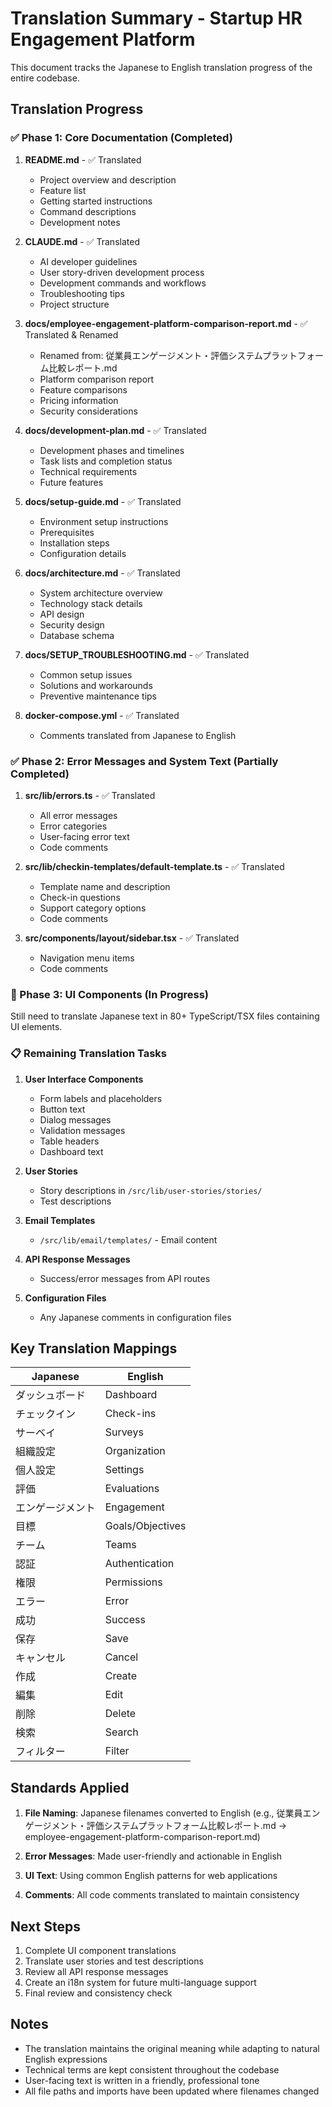 # Translation Summary - Startup HR Engagement Platform

This document tracks the Japanese to English translation progress of the entire codebase.

## Translation Progress

### ✅ Phase 1: Core Documentation (Completed)

1. **README.md** - ✅ Translated
   - Project overview and description
   - Feature list
   - Getting started instructions
   - Command descriptions
   - Development notes

2. **CLAUDE.md** - ✅ Translated
   - AI developer guidelines
   - User story-driven development process
   - Development commands and workflows
   - Troubleshooting tips
   - Project structure

3. **docs/employee-engagement-platform-comparison-report.md** - ✅ Translated & Renamed
   - Renamed from: 従業員エンゲージメント・評価システムプラットフォーム比較レポート.md
   - Platform comparison report
   - Feature comparisons
   - Pricing information
   - Security considerations

4. **docs/development-plan.md** - ✅ Translated
   - Development phases and timelines
   - Task lists and completion status
   - Technical requirements
   - Future features

5. **docs/setup-guide.md** - ✅ Translated
   - Environment setup instructions
   - Prerequisites
   - Installation steps
   - Configuration details

6. **docs/architecture.md** - ✅ Translated
   - System architecture overview
   - Technology stack details
   - API design
   - Security design
   - Database schema

7. **docs/SETUP_TROUBLESHOOTING.md** - ✅ Translated
   - Common setup issues
   - Solutions and workarounds
   - Preventive maintenance tips

8. **docker-compose.yml** - ✅ Translated
   - Comments translated from Japanese to English

### ✅ Phase 2: Error Messages and System Text (Partially Completed)

1. **src/lib/errors.ts** - ✅ Translated
   - All error messages
   - Error categories
   - User-facing error text
   - Code comments

2. **src/lib/checkin-templates/default-template.ts** - ✅ Translated
   - Template name and description
   - Check-in questions
   - Support category options
   - Code comments

3. **src/components/layout/sidebar.tsx** - ✅ Translated
   - Navigation menu items
   - Code comments

### 🚧 Phase 3: UI Components (In Progress)

Still need to translate Japanese text in 80+ TypeScript/TSX files containing UI elements.

### 📋 Remaining Translation Tasks

1. **User Interface Components**
   - Form labels and placeholders
   - Button text
   - Dialog messages
   - Validation messages
   - Table headers
   - Dashboard text

2. **User Stories**
   - Story descriptions in `/src/lib/user-stories/stories/`
   - Test descriptions

3. **Email Templates**
   - `/src/lib/email/templates/` - Email content

4. **API Response Messages**
   - Success/error messages from API routes

5. **Configuration Files**
   - Any Japanese comments in configuration files

## Key Translation Mappings

| Japanese | English |
|----------|---------|
| ダッシュボード | Dashboard |
| チェックイン | Check-ins |
| サーベイ | Surveys |
| 組織設定 | Organization |
| 個人設定 | Settings |
| 評価 | Evaluations |
| エンゲージメント | Engagement |
| 目標 | Goals/Objectives |
| チーム | Teams |
| 認証 | Authentication |
| 権限 | Permissions |
| エラー | Error |
| 成功 | Success |
| 保存 | Save |
| キャンセル | Cancel |
| 作成 | Create |
| 編集 | Edit |
| 削除 | Delete |
| 検索 | Search |
| フィルター | Filter |

## Standards Applied

1. **File Naming**: Japanese filenames converted to English (e.g., 従業員エンゲージメント・評価システムプラットフォーム比較レポート.md → employee-engagement-platform-comparison-report.md)

2. **Error Messages**: Made user-friendly and actionable in English

3. **UI Text**: Using common English patterns for web applications

4. **Comments**: All code comments translated to maintain consistency

## Next Steps

1. Complete UI component translations
2. Translate user stories and test descriptions
3. Review all API response messages
4. Create an i18n system for future multi-language support
5. Final review and consistency check

## Notes

- The translation maintains the original meaning while adapting to natural English expressions
- Technical terms are kept consistent throughout the codebase
- User-facing text is written in a friendly, professional tone
- All file paths and imports have been updated where filenames changed